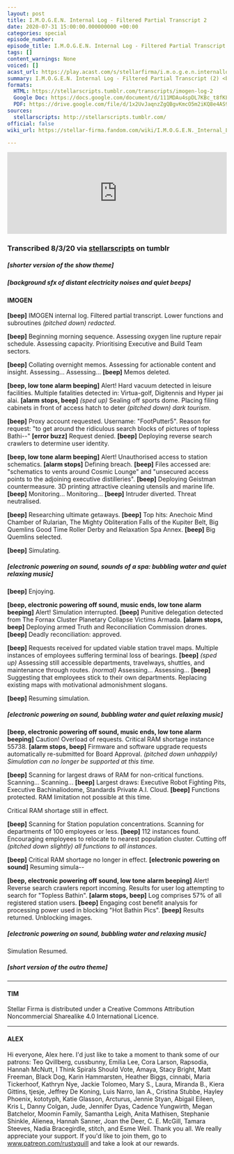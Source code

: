 ```yaml
---
layout: post
title: I.M.O.G.E.N. Internal Log - Filtered Partial Transcript 2
date: 2020-07-31 15:00:00.000000000 +00:00
categories: special
episode_number: 
episode_title: I.M.O.G.E.N. Internal Log - Filtered Partial Transcript 2
tags: []
content_warnings: None
voiced: []
acast_url: https://play.acast.com/s/stellarfirma/i.m.o.g.e.n.internallog-filteredpartialtranscript-2-
summary: I.M.O.G.E.N. Internal Log - Filtered Partial Transcript (2) <br/><br/>I.M.O.G.E.N. Internal Log request approved, filtered partial transcript provided. <br/><br/>All redactions and amendments must be submitted to the sub-committee for partial transcript redactions (disbanded). <br/><br/>This log may not be distributed to anyone for any reason or under any circumstances. If found return to an official representative of Stellar Firma Ltd. and redact any remaining memories. 
formats: 
  HTML: https://stellarscripts.tumblr.com/transcripts/imogen-log-2
  Google Doc: https://docs.google.com/document/d/111MDAu4spDL7KBc_t8fKLv44-3EQWvodllke0rxkH1E/edit
  PDF: https://drive.google.com/file/d/1x2UvJaqnzZgQBgvKmcO5m2iKQ8e4AS9F/view?usp=sharing
sources:
  stellarscripts: http://stellarscripts.tumblr.com/
official: false
wiki_url: https://stellar-firma.fandom.com/wiki/I.M.O.G.E.N._Internal_Log_-_Filtered_Partial_Transcript_2

---
```


<iframe title="Embed Player" width="100%" height="188px" src="https://embed.acast.com/stellarfirma/i.m.o.g.e.n.internallog-filteredpartialtranscript-2-" scrolling="no" frameBorder="0" style="border:none;overflow:hidden;"></iframe>

### Transcribed 8/3/20 via [stellarscripts](https://stellarscripts.tumblr.com/) on tumblr

##### [shorter version of the show theme]

##### [background sfx of distant electricity noises and quiet beeps]

#### IMOGEN

__[beep]__ IMOGEN internal log. Filtered partial transcript. Lower functions and subroutines _(pitched down)_ *redacted*.

__[beep]__ Beginning morning sequence. Assessing oxygen line rupture repair schedule. Assessing capacity. Prioritising Executive and Build Team sectors.

__[beep]__ Collating overnight memos. Assessing for actionable content and insight. Assessing... Assessing... __[beep]__ Memos deleted.

__[beep, low tone alarm beeping]__ Alert! Hard vacuum detected in leisure facilities. Multiple fatalities detected in: Virtua-golf, Digitennis and Hyper jai alai. __[alarm stops, beep]__ *(sped up)* Sealing off sports dome. Placing filing cabinets in front of access hatch to deter _(pitched down)_ *dark tourism*.

__[beep]__ Proxy account requested. Username: "FootPutter5". Reason for request: "to get around the ridiculous search blocks of pictures of topless Bathi--" __[error buzz]__ Request denied. __[beep]__ Deploying reverse search crawlers to determine user identity.

__[beep, low tone alarm beeping]__ Alert! Unauthorised access to station schematics. __[alarm stops]__ Defining breach. __[beep]__ Files accessed are: "schematics to vents around Cosmic Lounge" and "unsecured access points to the adjoining executive distilleries". __[beep]__ Deploying Geistman countermeasure. 3D printing attractive cleaning utensils and marine life. __[beep]__ Monitoring... Monitoring... __[beep]__ Intruder diverted. Threat neutralised.

__[beep]__ Researching ultimate getaways. __[beep]__ Top hits: Anechoic Mind Chamber of Rularian, The Mighty Obliteration Falls of the Kupiter Belt, Big Quemlins Good Time Roller Derby and Relaxation Spa Annex. __[beep]__ Big Quemlins selected.

__[beep]__ Simulating.

##### [electronic powering on sound, sounds of a spa: bubbling water and quiet relaxing music]

__[beep]__ Enjoying.

__[beep, electronic powering off sound, music ends, low tone alarm beeping]__ Alert! Simulation interrupted. __[beep]__ Punitive delegation detected from The Fornax Cluster Planetary Collapse Victims Armada. __[alarm stops, beep]__ Deploying armed Truth and Reconciliation Commission drones. __[beep]__ Deadly reconciliation: approved.

__[beep]__ Requests received for updated viable station travel maps. Multiple instances of employees suffering terminal loss of bearings. __[beep]__ *(sped up)* Assessing still accessible departments, travelways, shuttles, and maintenance through routes. _(normal)_ Assessing... Assessing... __[beep]__ Suggesting that employees stick to their own departments. Replacing existing maps with motivational admonishment slogans.

__[beep]__ Resuming simulation.

##### [electronic powering on sound, bubbling water and quiet relaxing music]

__[beep, electronic powering off sound, music ends, low tone alarm beeping]__ Caution! Overload of requests. Critical RAM shortage instance 55738. __[alarm stops, beep]__ Firmware and software upgrade requests automatically re-submitted for Board Approval. _(pitched down unhappily)_ *Simulation can no longer be supported at this time.*

__[beep]__ Scanning for largest draws of RAM for non-critical functions. Scanning... Scanning... __[beep]__ Largest draws: Executive Robot Fighting Pits, Executive Bachinaliodome, Standards Private A.I. Cloud. __[beep]__ Functions protected. RAM limitation not possible at this time.

Critical RAM shortage still in effect.

__[beep]__ Scanning for Station population concentrations. Scanning for departments of 100 employees or less. __[beep]__ 112 instances found. Encouraging employees to relocate to nearest population cluster. Cutting off _(pitched down slightly)_ *all functions to all instances*.

__[beep]__ Critical RAM shortage no longer in effect. __[electronic powering on sound]__ Resuming simula--

__[beep, electronic powering off sound, low tone alarm beeping]__ Alert! Reverse search crawlers report incoming. Results for user log attempting to search for "Topless Bathin". __[alarm stops, beep]__ Log comprises 57% of all registered station users. __[beep]__ Engaging cost benefit analysis for processing power used in blocking "Hot Bathin Pics". __[beep]__ Results returned. Unblocking images.

##### [electronic powering on sound, bubbling water and relaxing music]

Simulation Resumed.

##### [short version of the outro theme]

------

#### TIM

Stellar Firma is distributed under a Creative Commons Attribution Noncommercial Sharealike 4.0 International Licence.

------

#### ALEX

Hi everyone, Alex here. I'd just like to take a moment to thank some of our patrons: Teo Qvillberg, cussbunny, Emilia Lee, Cora Larson, Rapsodia, Hannah McNutt, I Think Spirals Should Vote, Amaya, Stacy Bright, Matt Freeman, Black Dog, Karin Hammarsten, Heather Biggs, cinnabi, Maria Tickerhoof, Kathryn Nye, Jackie Tolomeo, Mary S., Laura, Miranda B., Kiera Gittins, tjesje, Jeffrey De Koning, Luis Narro, Ian A., Cristina Stubbe, Hayley Phoenix, kototyph, Katie Glasson, Arcturus, Jennie Styan, Abigail Eileen, Kris L, Danny Colgan, Jude, Jennifer Dyas, Cadence Yungwirth, Megan Batchelor, Moomin Family, Samantha Leigh, Anita Mathisen, Stephanie Shinkle, Alienea, Hannah Sanner, Joan the Deer, C. E. McGill, Tamara Steeves, Nadia Bracegirdle, stitch, and Esme Weil. Thank you all. We really appreciate your support. If you'd like to join them, go to www.patreon.com/rustyquill and take a look at our rewards.
